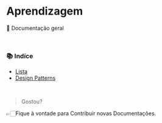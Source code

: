 # Aprendizagem
📖 Documentação geral

<br>

### **📚 Indíce**<br>
* [Lista](https://github.com/GiovanaMerces/Aprendizagem/tree/main/Lista/Tipo1)<br>
* [Design Patterns]()
<br>

> Gostou?

👉🏻Fique à vontade para Contribuir novas Documentações.
